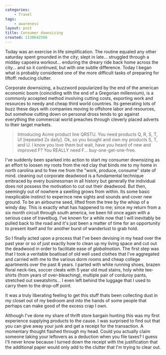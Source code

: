```yaml
---
categories:
    - Travel
tags:
    - awareness
layout: post
title: Consumer downsizing
created: 1130642566
---
```

Today was an exercise in life simplification.   The routine equaled any other saturday spent grounded in the city; slept in late... struggled through a midday capoeira workout... enduring the dreary ride back home across the city... and so it continued, but with one subtle difference.  Today I began what is probably considered one of the more difficult tasks of preparing for liftoff:  reducing clutter.

Corporate downsizing, a buzzword popularized by the end of the american economic boom (coinciding with the end of a Gregorian millennium), is a commonly accepted method involving cutting costs, exporting work and resources to needy and cheap third world countries.  Its generating lots of buzz these days with companies moving to offshore labor and resources, but somehow cutting down on personal dross tends to go against everything the commercial world preaches through cleverly placed adverts to their target markets.

> Introducing Acme product line QRSTU.  You need products Q, R,  S, T, U! [repeated 2x daily].   Ok, so you bought and own my products S, T, and U.  I know you love them but wait, have you heard of new and improved F? You REALLY need F... buy-one-get-one-free.

I've suddenly been sparked into action to start my consumer downsizing as an effort to loosen my roots from the red clay that binds me to my home in north carolina and to free me from the  "work, produce, consume" state of mind.   cleaning out corporate deadwood is a fundamental technique embraced by every businessman in all history but generally the individual does not possess the motivation to cut out their deadwood. But then, seemingly out of nowhere a swelling grows from within. Its some basic inexplicable instinct to experince new sights and sounds and cover new ground. To be an airbourne seed, lifted from the tree by the whisp of a windy day.  This is exactly what has happened to me; since my return from a six month circuit through south america,  ive been hit once again with a serious case of travelbug. I've known for a while now that I will inevitably be pulled back to the road and it's just been a matter of time for an opportunity to present itself and for another burst of wanderlust to grab hold.

So I finally acted upon a process that I've been devising in my head over the past year or so of just exactly how to clean up my living space and cut out the deadwood in order to facilitate ease of *globalmotion*.  The first step was that I took a veritable boatload of old well used clothes that I've aggregated and carried with me to the various dorm rooms and cheap college apartments over the past 8 years. I parted with white running shoes, brazen  floral neck-ties, soccer cleats with 5 year old mud stains, holy white tee-shirts (from years of over-bleaching), multiple pair of corduroy pants, stretched out sweatshirts... I even left behind the luggage that I used to carry them to the drop-off point.

It was a truly liberating feeling to get this stuff thats been collecting dust in my closet out of my bedroom and into the hands of some people that perhaps can make good of the excess crap I own.

Although I've done my share of thrift store bargain hunting this was my first experience supplying products to the cause. I was surprised to find out that you can give away your junk and get a receipt for the transaction. A momentary thought flashed through my head. Could you actually claim someone taking your leftovers as a deduction when you file taxes?  I guess I'll never know because I turned down the receipt with the justification that the additional paper would only add to the clutter that I'm trying to clear out.

